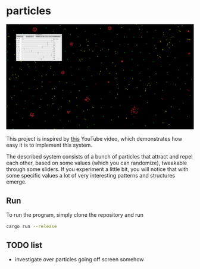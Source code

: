 # particles

![Screenshot](.github/screenshot.png)

This project is inspired by [this](https://www.youtube.com/watch?v=0Kx4Y9TVMGg) YouTube video,
which demonstrates how easy it is to implement this system.

The described system consists of a bunch of particles that attract and repel each other,
based on some values (which you can randomize), tweakable through some sliders.
If you experiment a little bit, you will notice that with some specific values
a lot of very interesting patterns and structures emerge.

## Run

To run the program, simply clone the repository and run

```bash
cargo run --release
```

## TODO list

- investigate over particles going off screen somehow
